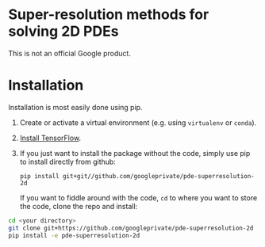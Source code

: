 # Super-resolution methods for solving 2D PDEs

This is not an official Google product.

# Installation
Installation is most easily done using pip.
1. Create or activate a virtual environment (e.g. using `virtualenv` or `conda`).
1. [Install TensorFlow](https://www.tensorflow.org/install/pip).
1. If you just want to install the package without the code,
   simply use pip to install directly from github:
   
   `pip install git+git//github.com/googleprivate/pde-superresolution-2d`
     
    If you want to fiddle around with the code, `cd` to where you want to store the code, 
    clone the repo and install: 
```bash
cd <your directory>
git clone git+https://github.com/googleprivate/pde-superresolution-2d
pip install -e pde-superresolution-2d
```
